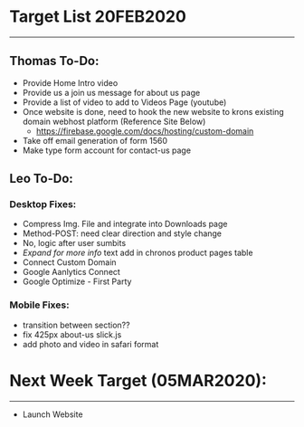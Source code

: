 # Target List 20FEB2020
----

## Thomas To-Do:
- Provide Home Intro video
- Provide us a join us message for about us page
- Provide a list of video to add to Videos Page (youtube)
- Once website is done, need to hook the new website to krons existing domain webhost platform (Reference Site Below)
  - https://firebase.google.com/docs/hosting/custom-domain
- Take off email generation of form 1560
- Make type form account for contact-us page 

## Leo To-Do:
### Desktop Fixes:
- Compress Img. File and integrate into Downloads page
- Method-POST: need clear direction and style change 
- No, logic after user sumbits 
- *Expand for more info* text add in chronos product pages table 
- Connect Custom Domain
- Google Aanlytics Connect
- Google Optimize - First Party
  
### Mobile Fixes: 
- transition between section?? 
- fix 425px about-us slick.js
- add photo and video in safari format 
  
# Next Week Target (05MAR2020):
----
- Launch Website


